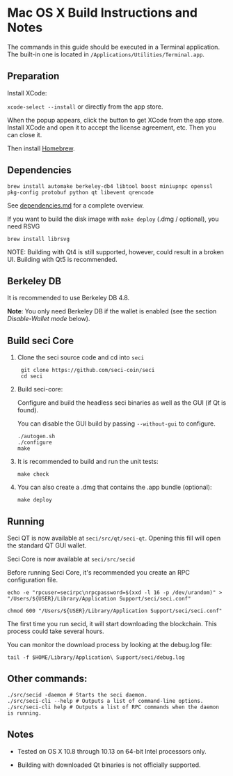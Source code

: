 Mac OS X Build Instructions and Notes
====================================
The commands in this guide should be executed in a Terminal application.
The built-in one is located in `/Applications/Utilities/Terminal.app`.

Preparation
-----------
Install XCode:

`xcode-select --install` or directly from the app store.

When the popup appears, click the button to get XCode from the app store. Install XCode and open it to accept the license agreement, etc. Then you can close it.

Then install [Homebrew](https://brew.sh).

Dependencies
----------------------

    brew install automake berkeley-db4 libtool boost miniupnpc openssl pkg-config protobuf python qt libevent qrencode

See [dependencies.md](dependencies.md) for a complete overview.

If you want to build the disk image with `make deploy` (.dmg / optional), you need RSVG

    brew install librsvg

NOTE: Building with Qt4 is still supported, however, could result in a broken UI. Building with Qt5 is recommended.

Berkeley DB
-----------
It is recommended to use Berkeley DB 4.8.

**Note**: You only need Berkeley DB if the wallet is enabled (see the section *Disable-Wallet mode* below).

Build seci Core
------------------------

1. Clone the seci source code and cd into `seci`

        git clone https://github.com/seci-coin/seci
        cd seci

2.  Build seci-core:

    Configure and build the headless seci binaries as well as the GUI (if Qt is found).

    You can disable the GUI build by passing `--without-gui` to configure.

        ./autogen.sh
        ./configure
        make

3.  It is recommended to build and run the unit tests:

        make check

4.  You can also create a .dmg that contains the .app bundle (optional):

        make deploy

Running
-------

Seci QT is now available at `seci/src/qt/seci-qt`. Opening this fill will open the standard QT GUI wallet.

Seci Core is now available at `seci/src/secid`

Before running Seci Core, it's recommended you create an RPC configuration file.

    echo -e "rpcuser=secirpc\nrpcpassword=$(xxd -l 16 -p /dev/urandom)" > "/Users/${USER}/Library/Application Support/seci/seci.conf"

    chmod 600 "/Users/${USER}/Library/Application Support/seci/seci.conf"

The first time you run secid, it will start downloading the blockchain. This process could take several hours.

You can monitor the download process by looking at the debug.log file:

    tail -f $HOME/Library/Application\ Support/seci/debug.log

Other commands:
-------

    ./src/secid -daemon # Starts the seci daemon.
    ./src/seci-cli --help # Outputs a list of command-line options.
    ./src/seci-cli help # Outputs a list of RPC commands when the daemon is running.

Notes
-----

* Tested on OS X 10.8 through 10.13 on 64-bit Intel processors only.

* Building with downloaded Qt binaries is not officially supported.
